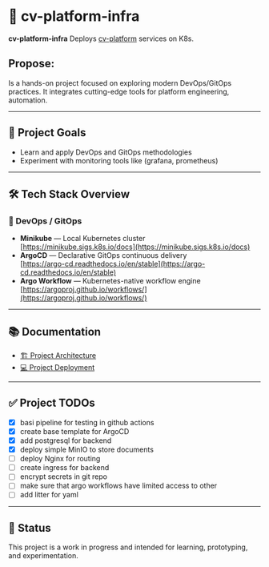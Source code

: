# 🧠 cv-platform-infra

**cv-platform-infra** Deploys [cv-platform](https://github.com/mtb90/cv-platform) services on K8s.

## Propose:

Is a hands-on project focused on exploring modern DevOps/GitOps practices. It integrates
cutting-edge tools for platform engineering, automation.

---

## 🚀 Project Goals

- Learn and apply DevOps and GitOps methodologies
- Experiment with monitoring tools like (grafana, prometheus)

---

## 🛠️ Tech Stack Overview

### 🔧 DevOps / GitOps

- **Minikube** — Local Kubernetes cluster  
  [https://minikube.sigs.k8s.io/docs](https://minikube.sigs.k8s.io/docs)
- **ArgoCD** — Declarative GitOps continuous delivery  
  [https://argo-cd.readthedocs.io/en/stable](https://argo-cd.readthedocs.io/en/stable)
- **Argo Workflow** — Kubernetes-native workflow engine
  [https://argoproj.github.io/workflows/](https://argoproj.github.io/workflows/)

---

## 📚 Documentation

- [🏗️ Project Architecture](docs/project_architecture.md)
- [💻 Project Deployment](docs/project_deployment.md)

---

## ✅ Project TODOs

- [x] basi pipeline for testing in github actions
- [x] create base template for ArgoCD
- [x] add postgresql for backend
- [x] deploy simple MinIO to store documents
- [ ] deploy Nginx for routing
- [ ] create ingress for backend
- [ ] encrypt secrets in git repo
- [ ] make sure that argo workflows have limited access to other
- [ ] add litter for yaml

---

## 📍 Status

This project is a work in progress and intended for learning, prototyping, and experimentation.
